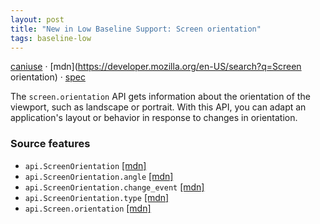 ```yaml
---
layout: post
title: "New in Low Baseline Support: Screen orientation"
tags: baseline-low
---
```


[caniuse](https://caniuse.com/?search=screen-orientation) · [mdn](https://developer.mozilla.org/en-US/search?q=Screen orientation) · [spec](https://w3c.github.io/screen-orientation/)

The `screen.orientation` API gets information about the orientation of the viewport, such as landscape or portrait. With this API, you can adapt an application's layout or behavior in response to changes in orientation.

### Source features

- ``api.ScreenOrientation`` [[mdn]](https://developer.mozilla.org/en-US/search?q=api.ScreenOrientation)
- ``api.ScreenOrientation.angle`` [[mdn]](https://developer.mozilla.org/en-US/search?q=api.ScreenOrientation.angle)
- ``api.ScreenOrientation.change_event`` [[mdn]](https://developer.mozilla.org/en-US/search?q=api.ScreenOrientation.change_event)
- ``api.ScreenOrientation.type`` [[mdn]](https://developer.mozilla.org/en-US/search?q=api.ScreenOrientation.type)
- ``api.Screen.orientation`` [[mdn]](https://developer.mozilla.org/en-US/search?q=api.Screen.orientation)
